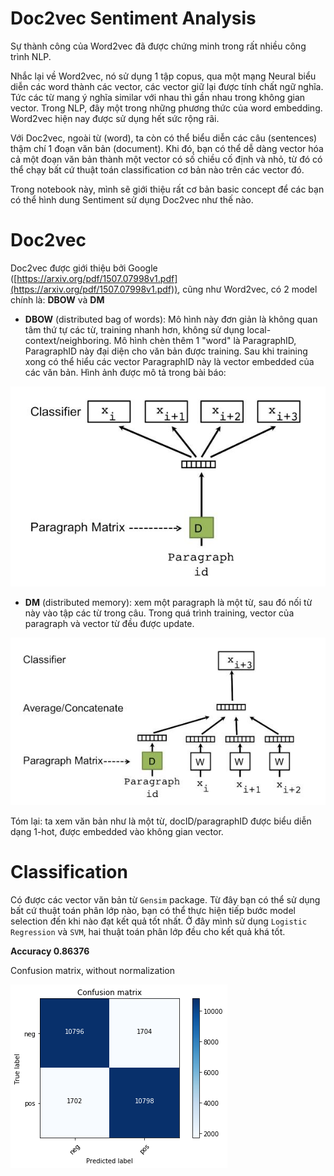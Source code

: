 # Doc2vec Sentiment Analysis

Sự thành công của Word2vec đã được chứng minh trong rất nhiều công trình NLP.

Nhắc lại về Word2vec, nó sử dụng 1 tập copus, qua một mạng Neural biểu diễn các word thành các vector, các vector giữ lại được tính chất ngữ nghĩa. Tức các từ mang ý nghĩa similar với nhau thì gần nhau trong không gian vector. Trong NLP, đây một trong những phương thức của word embedding. Word2vec hiện nay được sử dụng hết sức rộng rãi.

Với Doc2vec, ngoài từ (word), ta còn có thể biểu diễn các câu (sentences) thậm chí 1 đoạn văn bản (document). Khi đó, bạn có thể dễ dàng vector hóa cả một đoạn văn bản thành một vector có số chiều cố định và nhỏ, từ đó có thể chạy bất cứ thuật toán classification cơ bản nào trên các vector đó.

Trong notebook này, mình sẽ giới thiệu rất cơ bản basic concept để các bạn có thể hình dung Sentiment sử dụng Doc2vec như thế nào.

# Doc2vec

Doc2vec được giới thiệu bởi Google ([https://arxiv.org/pdf/1507.07998v1.pdf](https://arxiv.org/pdf/1507.07998v1.pdf)), cũng như Word2vec, có 2 model chính là: **DBOW** và **DM**

*  **DBOW** (distributed bag of words): Mô hình này đơn giản là không quan tâm thứ tự các từ, training nhanh hơn, không sử dụng local-context/neighboring. Mô hình chèn thêm 1 "word" là ParagraphID, ParagraphID này đại diện cho văn bản được training. Sau khi training xong có thể hiểu các vector ParagraphID này là vector embedded của các văn bản. Hình ảnh được mô tả trong bài báo:

![DBOW](doc2vec_dbow.jpg)

* **DM** (distributed memory): xem một paragraph là một từ, sau đó nối từ này vào tập các từ trong câu. Trong quá trình training, vector của paragraph và vector từ đều được update.

![DM](doc2vec_dm.jpg)


Tóm lại: ta xem văn bản như là một từ, docID/paragraphID được biểu diễn dạng 1-hot, được embedded vào không gian vector.

# Classification

Có được các vector văn bản từ `Gensim` package. Từ đây bạn có thể sử dụng bất cứ thuật toán phân lớp nào, bạn có thể thực hiện tiếp bước model selection đến khi nào đạt kết quả tốt nhất. Ở đây mình sử dụng `Logistic Regression` và `SVM`, hai thuật toán phân lớp đều cho kết quả khá tốt. 

**Accuracy 0.86376**

Confusion matrix, without normalization

![Confusion Matrix Logistic Regression](confusion_matrix_LR.png)
